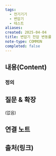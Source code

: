 ```yaml
---
tags:
  - 전기기기
  - 변압기
  - 테스트
aliases: 
created: 2025-04-04
title: 변압기 전압 변동률
note-type: COMMON
completed: false
---
```


## 내용(Content)

### 정의


## 질문 & 확장

(없음)

## 연결 노트

## 출처(링크)

